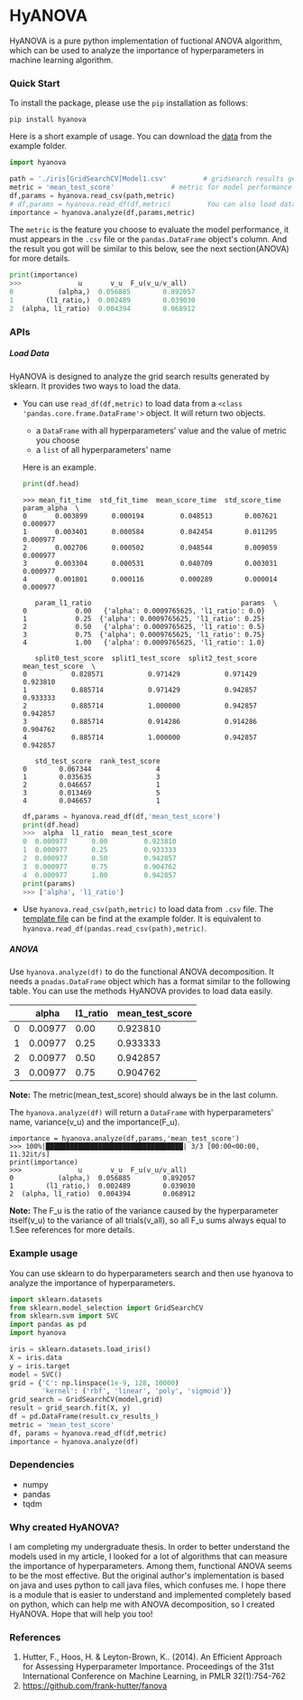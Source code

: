 # HyANOVA

HyANOVA is a pure python implementation of fuctional ANOVA algorithm, which can be used to analyze the importance of hyperparameters in machine learning algorithm.

### Quick Start

To install the package, please use the `pip` installation as follows:

```shell
pip install hyanova
```

Here is a short example of usage. You can download the [data](./examples/iris[GridSearchCV]Model1.csv) from the example folder.

```python
import hyanova

path = './iris[GridSearchCV]Model1.csv' 		# gridsearch results generated by sklearn
metric = 'mean_test_score' 				# metric for model performance
df,params = hyanova.read_csv(path,metric)
# df,params = hyanova.read_df(df,metric)		 You can also load data from pd.DataFrame
importance = hyanova.analyze(df,params,metric)
```

The `metric` is the feature you choose to evaluate the model performance, it must appears in the `.csv` file or the `pandas.DataFrame` object's column. And the result you got will be similar to this below, see the next section(ANOVA) for more details.

```python
print(importance)
>>>              u       v_u  F_u(v_u/v_all)
0           (alpha,)  0.056885        0.892057
1        (l1_ratio,)  0.002489        0.039030
2  (alpha, l1_ratio)  0.004394        0.068912
```



### APIs

##### Load Data

HyANOVA is designed to analyze the grid search results generated by sklearn. It provides two ways to load the data. 

- You can use `read_df(df,metric)` to load data from a `<class 'pandas.core.frame.DataFrame'>` object. It will return two objects.

  - a `DataFrame` with all hyperparameters' value and the value of metric you choose
  - a `list` of all hyperparameters' name

  Here is an example.

  ```python
  print(df.head)
  ```

  ```shell
  >>> mean_fit_time  std_fit_time  mean_score_time  std_score_time  param_alpha  \
  0       0.003899      0.000194         0.048513        0.007621     0.000977   
  1       0.003401      0.000584         0.042454        0.011295     0.000977   
  2       0.002706      0.000502         0.048544        0.009059     0.000977   
  3       0.003304      0.000531         0.040709        0.003031     0.000977   
  4       0.001801      0.000116         0.000289        0.000014     0.000977   
  
     param_l1_ratio                                     params  \
  0            0.00   {'alpha': 0.0009765625, 'l1_ratio': 0.0}   
  1            0.25  {'alpha': 0.0009765625, 'l1_ratio': 0.25}   
  2            0.50   {'alpha': 0.0009765625, 'l1_ratio': 0.5}   
  3            0.75  {'alpha': 0.0009765625, 'l1_ratio': 0.75}   
  4            1.00   {'alpha': 0.0009765625, 'l1_ratio': 1.0}   
  
     split0_test_score  split1_test_score  split2_test_score  mean_test_score  \
  0           0.828571           0.971429           0.971429         0.923810   
  1           0.885714           0.971429           0.942857         0.933333   
  2           0.885714           1.000000           0.942857         0.942857   
  3           0.885714           0.914286           0.914286         0.904762   
  4           0.885714           1.000000           0.942857         0.942857   
  
     std_test_score  rank_test_score  
  0        0.067344                4  
  1        0.035635                3  
  2        0.046657                1  
  3        0.013469                5  
  4        0.046657                1  
  ```

  ```python
  df,params = hyanova.read_df(df,'mean_test_score')
  print(df.head)
  >>>  alpha  l1_ratio  mean_test_score
  0  0.000977      0.00         0.923810
  1  0.000977      0.25         0.933333
  2  0.000977      0.50         0.942857
  3  0.000977      0.75         0.904762
  4  0.000977      1.00         0.942857
  print(params)
  >>> ['alpha', 'l1_ratio']
  ```

- Use `hyanova.read_csv(path,metric)` to load data from `.csv` file. The [template file](./examples/iris[GridSearchCV]Model1.csv)  can be find at the example folder. It is equivalent to `hyanova.read_df(pandas.read_csv(path),metric)`.

##### ANOVA

Use `hyanova.analyze(df)` to do the functional ANOVA decomposition. It needs a `pnadas.DataFrame` object which has a format similar to the following table. You can use the methods HyANOVA provides to load data easily.

|      | alpha   | l1_ratio | mean_test_score |
| ---- | ------- | -------- | --------------- |
| 0    | 0.00977 | 0.00     | 0.923810        |
| 1    | 0.00977 | 0.25     | 0.933333        |
| 2    | 0.00977 | 0.50     | 0.942857        |
| 3    | 0.00977 | 0.75     | 0.904762        |

**Note:** The metric(mean_test_score) should always be in the last column.

The `hyanova.analyze(df)` will return a `DataFrame` with hyperparameters' name, variance(v_u) and the importance(F_u).

 ```shell
importance = hyanova.analyze(df,params,'mean_test_score')
>>> 100%|██████████████████████████████████| 3/3 [00:00<00:00, 11.32it/s]
print(importance)
>>>              u       v_u  F_u(v_u/v_all)
0           (alpha,)  0.056885        0.892057
1        (l1_ratio,)  0.002489        0.039030
2  (alpha, l1_ratio)  0.004394        0.068912
 ```

**Note:** The F_u is the ratio of the variance caused by the hyperparameter itself(v_u) to the variance of all trials(v_all), so all F_u sums always equal to 1.See references for more details.

### Example usage

You can use sklearn to do hyperparameters search and then use hyanova to analyze the importance of hyperparameters.

```python
import sklearn.datasets
from sklearn.model_selection import GridSearchCV
from sklearn.svm import SVC
import pandas as pd
import hyanova

iris = sklearn.datasets.load_iris()
X = iris.data
y = iris.target
model = SVC()
grid = {'C': np.linspace(1e-9, 128, 10000)
		'kernel': ('rbf', 'linear', 'poly', 'sigmoid')}
grid_search = GridSearchCV(model,grid)
result = grid_search.fit(X, y)
df = pd.DataFrame(result.cv_results_)
metric = 'mean_test_score'
df, params = hyanova.read_df(df,metric)
importance = hyanova.analyze(df)
```

### Dependencies

- numpy
- pandas
- tqdm

### Why created HyANOVA?

I am completing my undergraduate thesis. In order to better understand the models used in my article, I looked for a lot of algorithms that can measure the importance of hyperparameters. Among them, functional ANOVA seems to be the most effective. But the original author's implementation is based on java and uses python to call java files, which confuses me. I hope there is a module that is easier to understand and implemented completely based on python, which can help me with ANOVA decomposition, so I created HyANOVA. Hope that will help you too!

### References

1. Hutter, F., Hoos, H. & Leyton-Brown, K.. (2014). An Efficient Approach for Assessing Hyperparameter Importance. Proceedings of the 31st International Conference on Machine Learning, in PMLR 32(1):754-762
2. https://github.com/frank-hutter/fanova